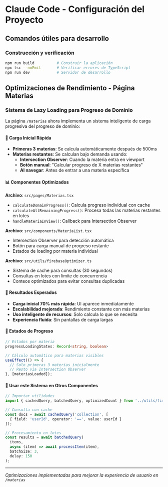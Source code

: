 # Claude Code - Configuración del Proyecto

## Comandos útiles para desarrollo

### Construcción y verificación
```bash
npm run build          # Construir la aplicación
npx tsc --noEmit       # Verificar errores de TypeScript
npm run dev            # Servidor de desarrollo
```

## Optimizaciones de Rendimiento - Página Materias

### Sistema de Lazy Loading para Progreso de Dominio

La página `/materias` ahora implementa un sistema inteligente de carga progresiva del progreso de dominio:

#### 🚀 **Carga Inicial Rápida**
- **Primeras 3 materias**: Se calcula automáticamente después de 500ms
- **Materias restantes**: Se calculan bajo demanda usando:
  - **Intersection Observer**: Cuando la materia entra en viewport
  - **Botón manual**: "Calcular progreso de X materias restantes"
  - **Al navegar**: Antes de entrar a una materia específica

#### 📊 **Componentes Optimizados**

**Archivo**: `src/pages/Materias.tsx`
- `calculateDomainProgress()`: Calcula progreso individual con cache
- `calculateAllRemainingProgress()`: Procesa todas las materias restantes en lotes
- `handleMateriaInView()`: Callback para Intersection Observer

**Archivo**: `src/components/MateriaList.tsx`
- Intersection Observer para detección automática
- Botón para carga manual de progreso restante
- Estados de loading por materia individual

**Archivo**: `src/utils/firebaseOptimizer.ts`
- Sistema de cache para consultas (30 segundos)
- Consultas en lotes con límite de concurrencia
- Conteos optimizados para evitar consultas duplicadas

#### 🎯 **Resultados Esperados**
- **Carga inicial 70% más rápida**: UI aparece inmediatamente
- **Escalabilidad mejorada**: Rendimiento constante con más materias
- **Uso inteligente de recursos**: Solo calcula lo que se necesita
- **Experiencia fluida**: Sin pantallas de carga largas

#### 🔧 **Estados de Progreso**
```typescript
// Estados por materia
progressLoadingStates: Record<string, boolean>

// Cálculo automático para materias visibles
useEffect(() => {
  // Solo primeras 3 materias inicialmente
  // Resto via Intersection Observer
}, [materiasLoaded]);
```

#### 📝 **Usar este Sistema en Otros Componentes**
```typescript
// Importar utilidades
import { cachedQuery, batchedQuery, optimizedCount } from '../utils/firebaseOptimizer';

// Consulta con cache
const docs = await cachedQuery('collection', [
  { field: 'userId', operator: '==', value: userId }
]);

// Procesamiento en lotes
const results = await batchedQuery(
  items,
  async (item) => await processItem(item),
  batchSize: 3,
  delay: 150
);
```

---

*Optimizaciones implementadas para mejorar la experiencia de usuario en `/materias`*